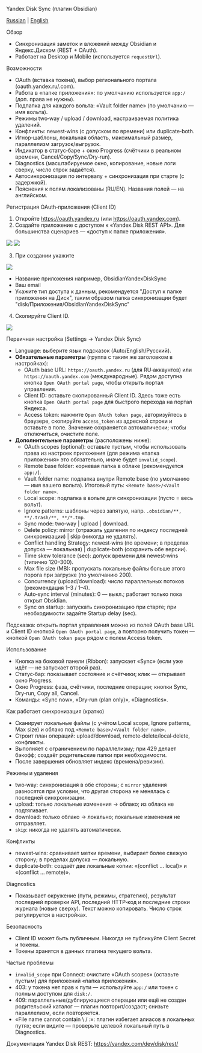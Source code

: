 Yandex Disk Sync (плагин Obsidian)

[Russian](Documentation/README_ru.md) | [English](./README.md)

Обзор
- Синхронизация заметок и вложений между Obsidian и Яндекс.Диском (REST + OAuth).
- Работает на Desktop и Mobile (используется `requestUrl`).

Возможности
- OAuth (вставка токена), выбор регионального портала (oauth.yandex.ru/.com).
- Работа в «папке приложения»: по умолчанию используется `app:/` (доп. права не нужны).
- Подпапка для каждого вольта: «Vault folder name» (по умолчанию — имя вольта).
- Режимы two‑way / upload / download, настраиваемая политика удалений.
- Конфликты: newest‑wins (с допуском по времени) или duplicate‑both.
- Игнор‑шаблоны, локальная область, максимальный размер, параллелизм загрузок/выгрузок.
- Индикатор в статус‑баре + окно Progress (счётчики в реальном времени, Cancel/Copy/Sync/Dry‑run).
- Diagnostics (масштабируемое окно, копирование, новые логи сверху, число строк задаётся).
- Автосинхронизация по интервалу + синхронизация при старте (с задержкой).
- Пояснения к полям локализованы (RU/EN). Названия полей — на английском.

Регистрация OAuth‑приложения (Client ID)
1) Откройте https://oauth.yandex.ru (или https://oauth.yandex.com).
2) Создайте приложение с доступом к «Yandex.Disk REST API». Для большинства сценариев — «доступ к папке приложения».

![](image_0.png)
![](image_1.png)

3) При создании укажите

![](image_2.png)

- Название приложения например, ObsidianYandexDiskSync
- Ваш email
- Укажите тип доступа к данным, рекомендуется "Доступ к папке приложения на Диск", таким образом папка синхронизации будет "disk/Приложения/ObsidianYandexDiskSync"

4) Скопируйте Client ID.

![](image_3.png)

Первичная настройка (Settings → Yandex Disk Sync)
- Language: выберите язык подсказок (Auto/English/Русский).
- **Обязательные параметры** (группа с таким же заголовком в настройках):
  - OAuth base URL: `https://oauth.yandex.ru` (для RU‑аккаунтов) или `https://oauth.yandex.com` (международные). Рядом доступна кнопка `Open OAuth portal page`, чтобы открыть портал управления.
  - Client ID: вставьте скопированный Client ID. Здесь тоже есть кнопка `Open OAuth portal page` для быстрого перехода на портал Яндекса.
  - Access token: нажмите `Open OAuth token page`, авторизуйтесь в браузере, скопируйте `access_token` из адресной строки и вставьте в поле. Значение сохраняется автоматически; чтобы отключиться, очистите поле.
- **Дополнительные параметры** (расположены ниже):
  - OAuth scopes (optional): оставьте пустым, чтобы использовать права из настроек приложения (для режима «папка приложения» это обязательно, иначе будет `invalid_scope`).
  - Remote base folder: корневая папка в облаке (рекомендуется `app:/`).
  - Vault folder name: подпапка внутри Remote base (по умолчанию — имя вашего вольта). Итоговый путь: `<Remote base>/<Vault folder name>`.
  - Local scope: подпапка в вольте для синхронизации (пусто = весь вольт).
  - Ignore patterns: шаблоны через запятую, напр. `.obsidian/**, **/.trash/**, **/*.tmp`.
  - Sync mode: two‑way | upload | download.
  - Delete policy: mirror (отражать удаления по индексу последней синхронизации) | skip (никогда не удалять).
  - Conflict handling Strategy: newest‑wins (по времени; в пределах допуска — локальная) | duplicate‑both (сохранить обе версии).
  - Time skew tolerance (sec): допуск времени для newest‑wins (типично 120–300).
  - Max file size (MB): пропускать локальные файлы больше этого порога при загрузке (по умолчанию 200).
  - Concurrency (upload/download): число параллельных потоков (рекомендация 1–3 / 1–4).
  - Auto‑sync interval (minutes): 0 — выкл.; работает только пока открыт Obsidian.
  - Sync on startup: запускать синхронизацию при старте; при необходимости задайте Startup delay (sec).

Подсказка: открыть портал управления можно из полей OAuth base URL и Client ID кнопкой `Open OAuth portal page`, а повторно получить токен — кнопкой `Open OAuth token page` рядом с полем Access token.

Использование
- Кнопка на боковой панели (Ribbon): запускает «Sync» (если уже идёт — не запускает второй раз).
- Статус‑бар: показывает состояние и счётчики; клик — открывает окно Progress.
- Окно Progress: фаза, счётчики, последние операции; кнопки Sync, Dry‑run, Copy all, Cancel.
- Команды: «Sync now», «Dry‑run (plan only)», «Diagnostics».

Как работает синхронизация (кратко)
- Сканирует локальные файлы (с учётом Local scope, Ignore patterns, Max size) и облако под `<Remote base>/<Vault folder name>`.
- Строит план операций: upload/download, remote‑delete/local‑delete, конфликты.
- Выполняет с ограничением по параллелизму; при 429 делает бэкофф; создаёт родительские папки при необходимости.
- После завершения обновляет индекс (времена/ревизии).

Режимы и удаления
- two‑way: синхронизация в обе стороны; с `mirror` удаления разносятся при условии, что другая сторона не менялась с последней синхронизации.
- upload: только локальные изменения → облако; из облака не подтягивает.
- download: только облако → локально; локальные изменения не отправляет.
- `skip`: никогда не удалять автоматически.

Конфликты
- newest‑wins: сравнивает метки времени, выбирает более свежую сторону; в пределах допуска — локальную.
- duplicate‑both: создаёт две локальные копии: «(conflict … local)» и «(conflict … remote)».

Diagnostics
- Показывает окружение (пути, режимы, стратегию), результат последней проверки API, последний HTTP‑код и последние строки журнала (новые сверху). Текст можно копировать. Число строк регулируется в настройках.

Безопасность
- Client ID может быть публичным. Никогда не публикуйте Client Secret и токены.
- Токены хранятся в данных плагина текущего вольта.

Частые проблемы
- `invalid_scope` при Connect: очистите «OAuth scopes» (оставьте пустым) для приложений «папка приложения».
- 403: у токена нет прав к пути — используйте `app:/` или токен с полным доступом для `disk:/`.
- 409: параллельные/дублирующиеся операции или ещё не создан родительский каталог — плагин повторит/создаст; снизьте параллелизм, если повторяется.
- «File name cannot contain \\ / :»: плагин избегает алиасов в локальных путях; если видите — проверьте целевой локальный путь в Diagnostics.

Документация Yandex Disk REST: https://yandex.com/dev/disk/rest/

